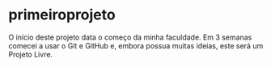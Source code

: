 # primeiroprojeto
O início deste projeto data o começo da minha faculdade. Em 3 semanas comecei a usar o Git e GitHub e, embora possua muitas ideias, este será um Projeto Livre.  
